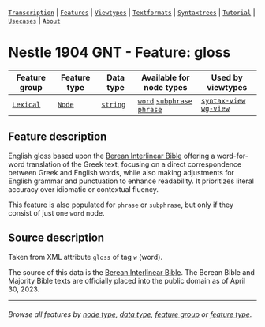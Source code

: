 <a name="start"></a>
[`Transcription`](../transcription.md#start) | [`Features`](README.md#start) | [`Viewtypes`](../viewtypes.md#start) | [`Textformats`](../textformats.md#start) |  [`Syntaxtrees`](../syntaxtrees.md#start) | [`Tutorial`](../../tutorial/README.md#start) | [`Usecases`](../usecases/README.md#start) | [`About`](../about.md#start)

# Nestle 1904 GNT - Feature: gloss

Feature group | Feature type | Data type | Available for node types | Used by viewtypes
---  | --- | --- | --- | ---
[`Lexical`](featuresbygroup.md#lexical-features) | [`Node`](featuresbyfeaturetype.md#node-features) | [`string`](featuresbydatatype.md#string-datatype)  | [`word`](featuresbynodetype.md#word-nodes) [`subphrase`](featuresbynodetype.md#subphrase-nodes) [`phrase`](featuresbynodetype.md#phrase-nodes) | [`syntax-view`](../syntax-view.md#start) [`wg-view`](../wg-view.md#start) 

## Feature description

English gloss based upon the [Berean Interlinear Bible](https://berean.bible/) offering a word-for-word translation of the Greek text, focusing on a direct correspondence between Greek and English words, while also making adjustments for English grammar and punctuation to enhance readability. It prioritizes literal accuracy over idiomatic or contextual fluency. 

This feature is also populated for `phrase` or `subphrase`, but only if they consist of just one `word` node.

## Source description

Taken from XML attribute `gloss` of tag `w` (word). 

The source of this data is the [Berean Interlinear Bible](https://interlinearbible.com/). The Berean Bible and Majority Bible texts are officially placed into the public domain as of April 30, 2023.

---
###### *Browse all features by [node type](featuresbynodetype.md#start), [data type](featuresbydatatype.md#start), [feature group](featuresbygroup.md#start) or [feature type](featuresbyfeaturetype.md#start).*
